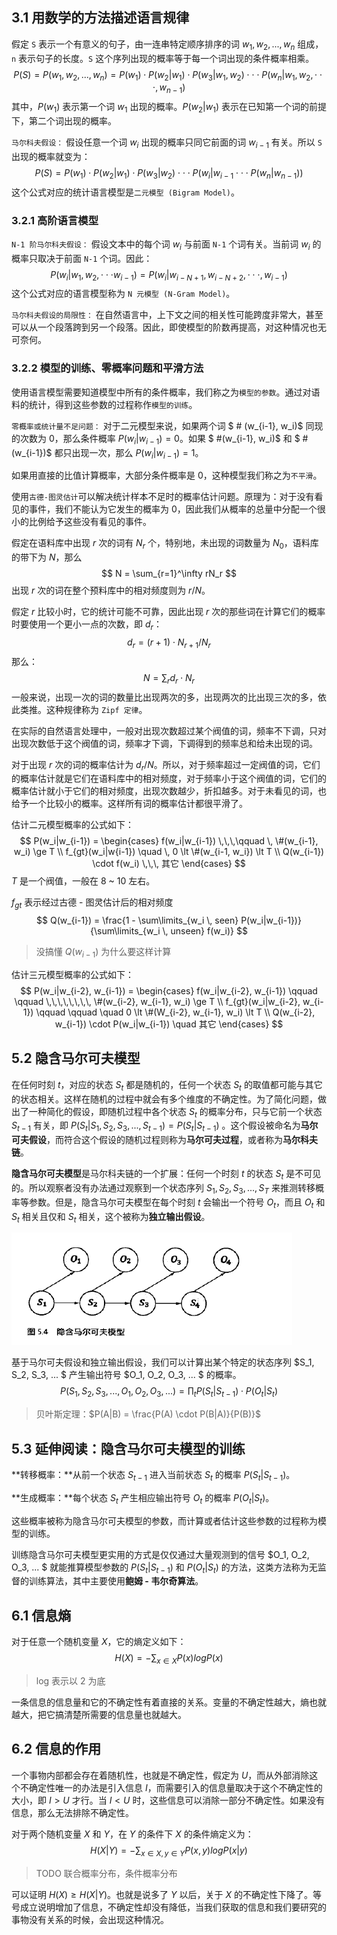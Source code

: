 <script type="text/javascript" src="http://cdn.mathjax.org/mathjax/latest/MathJax.js?config=default"></script>

## 3.1 用数学的方法描述语言规律

假定 `S` 表示一个有意义的句子，由一连串特定顺序排序的词 $w_1, w_2, ... , w_n$ 组成，`n` 表示句子的长度。`S` 这个序列出现的概率等于每一个词出现的条件概率相乘。
$$
P(S) = P(w_1, w_2, ... , w_n) = P(w_1) \cdot P(w_2|w_1) \cdot P(w_3|w_1, w_2) \cdot \cdot \cdot P(w_n|w_1, w_2, \cdot \cdot \cdot, w_{n-1})
$$
其中，$P(w_1)$ 表示第一个词 $w_1$ 出现的概率。$P(w_2|w_1)$ 表示在已知第一个词的前提下，第二个词出现的概率。



`马尔科夫假设：` 假设任意一个词 $w_i$ 出现的概率只同它前面的词 $w_{i-1}$ 有关。所以 `S` 出现的概率就变为：
$$
P(S) = P(w_1) \cdot P(w_2|w_1) \cdot P(w_3|w_2) \cdot \cdot \cdot P(w_i|w_{i-1} \cdot \cdot \cdot P(w_n|w_{n-1}))
$$
这个公式对应的统计语言模型是`二元模型 (Bigram Model)`。

### 3.2.1 高阶语言模型

`N-1 阶马尔科夫假设：` 假设文本中的每个词 $w_i$ 与前面 `N-1` 个词有关。当前词 $w_i$ 的概率只取决于前面 `N-1` 个词。因此：
$$
P(w_i|w_1, w_2, \cdot \cdot \cdot w_{i-1}) = P(w_i|w_{i-N+1}, w_{i-N+2}, \cdot \cdot \cdot, w_{i-1})
$$
这个公式对应的语言模型称为 `N 元模型 (N-Gram Model)`。

`马尔科夫假设的局限性：` 在自然语言中，上下文之间的相关性可能跨度非常大，甚至可以从一个段落跨到另一个段落。因此，即使模型的阶数再提高，对这种情况也无可奈何。

### 3.2.2 模型的训练、零概率问题和平滑方法

使用语言模型需要知道模型中所有的条件概率，我们称之为`模型的参数`。通过对语料的统计，得到这些参数的过程称作`模型的训练`。

`零概率或统计量不足问题：` 对于二元模型来说，如果两个词 $ \# (w_{i-1}, w_i)$ 同现的次数为 0，那么条件概率 $P(w_i|w_{i-1}) = 0$。如果 $ \#(w_{i-1}, w_i)$ 和 $ \#(w_{i-1})$ 都只出现一次，那么 $P(w_i|w_{i-1}) = 1$。

如果用直接的比值计算概率，大部分条件概率是 0，这种模型我们称之为`不平滑`。

使用`古德-图灵估计`可以解决统计样本不足时的概率估计问题。原理为：对于没有看见的事件，我们不能认为它发生的概率为 0，因此我们从概率的总量中分配一个很小的比例给予这些没有看见的事件。

假定在语料库中出现 $r$ 次的词有 $N_r$ 个，特别地，未出现的词数量为 $N_0$，语料库的带下为 $N$，那么
$$
N = \sum_{r=1}^\infty rN_r
$$
出现 $r$ 次的词在整个预料库中的相对频度则为 $r/N$。

假定 $r$ 比较小时，它的统计可能不可靠，因此出现 $r$ 次的那些词在计算它们的概率时要使用一个更小一点的次数，即 $d_r$：
$$
d_r = (r + 1) \cdot N_{r+1}/N_r
$$
那么：
$$
N = \sum_r d_r \cdot N_r
$$
一般来说，出现一次的词的数量比出现两次的多，出现两次的比出现三次的多，依此类推。这种规律称为 `Zipf 定律`。

在实际的自然语言处理中，一般对出现次数超过某个阀值的词，频率不下调，只对出现次数低于这个阀值的词，频率才下调，下调得到的频率总和给未出现的词。

对于出现 $r$ 次的词的概率估计为 $d_r/N$。所以，对于频率超过一定阀值的词，它们的概率估计就是它们在语料库中的相对频度，对于频率小于这个阀值的词，它们的概率估计就小于它们的相对频度，出现次数越少，折扣越多。对于未看见的词，也给予一个比较小的概率。这样所有词的概率估计都很平滑了。

估计二元模型概率的公式如下：
$$
P(w_i|w_{i-1}) = \begin{cases} 
f(w_i|w_{i-1}) \,\,\,\qquad \, \#(w_{i-1}, w_i) \ge T \\
f_{gt}(w_i|w{i-1}) \quad \, 0 \lt \#(w_{i-1, w_i}) \lt T \\
Q(w_{i-1}) \cdot f(w_i) \,\,\, 其它
\end{cases}
$$
$T$ 是一个阀值，一般在 8 ~ 10 左右。

$f_{gt}$ 表示经过古德 - 图灵估计后的相对频度
$$
Q(w_{i-1}) = \frac{1 - \sum\limits_{w_i \, seen} P(w_i|w_{i-1})}{\sum\limits_{w_i \, unseen} f(w_i)}
$$

> 没搞懂 $Q(w_{i-1})$ 为什么要这样计算

估计三元模型概率的公式如下：
$$
P(w_i|w_{i-2}, w_{i-1}) = \begin{cases}
f(w_i|w_{i-2}, w_{i-1}) \qquad \qquad \,\,\,\,\,\,\,\, \#(w_{i-2}, w_{i-1}, w_i) \ge T \\
f_{gt}(w_i|w_{i-2}, w_{i-1}) \qquad \qquad \quad 0 \lt \#(W_{i-2}, w_{i-1}, w_i) \lt T \\
Q(w_{i-2}, w_{i-1}) \cdot P(w_i|w_{i-1}) \quad 其它
\end{cases}
$$

## 5.2 隐含马尔可夫模型

在任何时刻 $t$，对应的状态 $S_t$ 都是随机的，任何一个状态 $S_t$ 的取值都可能与其它的状态相关。这样在随机的过程中就会有多个维度的不确定性。为了简化问题，做出了一种简化的假设，即随机过程中各个状态 $S_t$ 的概率分布，只与它前一个状态 $S_{t-1}$ 有关，即 $P(S_t|S_1, S_2, S_3, ... , S_{t-1}) = P(S_t|S_{t-1})$ 。这个假设被命名为**马尔可夫假设**，而符合这个假设的随机过程则称为**马尔可夫过程**，或者称为**马尔科夫链**。

**隐含马尔可夫模型**是马尔科夫链的一个扩展：任何一个时刻 $t$ 的状态 $S_t$ 是不可见的。所以观察者没有办法通过观察到一个状态序列 $S_1, S_2, S_3, ... , S_T$ 来推测转移概率等参数。但是，隐含马尔可夫模型在每个时刻 $t$ 会输出一个符号 $O_t$，而且 $O_t$ 和 $S_t$ 相关且仅和 $S_t$ 相关，这个被称为**独立输出假设**。

![1538832740524](../image/1538832740524.png)

基于马尔可夫假设和独立输出假设，我们可以计算出某个特定的状态序列 $S_1, S_2, S_3, ... $ 产生输出符号 $O_1, O_2, O_3, ... $ 的概率。
$$
P(S_1, S_2, S_3, ... , O_1, O_2, O_3, ...) = \prod_t P(S_t|S_{t-1}) \cdot P(O_t|S_t)
$$

> 贝叶斯定理：$P(A|B) = \frac{P(A) \cdot P(B|A)}{P(B)}$

## 5.3 延伸阅读：隐含马尔可夫模型的训练

**转移概率：**从前一个状态 $S_{t-1}$ 进入当前状态 $S_t$ 的概率 $P(S_t|S_{t-1})$。

**生成概率：**每个状态 $S_t$ 产生相应输出符号 $O_t$ 的概率 $P(O_t|S_t)​$。

这些概率被称为隐含马尔可夫模型的参数，而计算或者估计这些参数的过程称为模型的训练。

训练隐含马尔可夫模型更实用的方式是仅仅通过大量观测到的信号 $O_1, O_2, O_3, ... $ 就能推算模型参数的 $P(S_t|S_{t-1})$ 和 $P(O_t|S_t)$ 的方法，这类方法称为无监督的训练算法，其中主要使用**鲍姆 - 韦尔奇算法**。

## 6.1 信息熵

对于任意一个随机变量 $X$，它的熵定义如下：
$$
H(X) = -\sum_{x \in X} P(x)logP(x)
$$

> log 表示以 2 为底

一条信息的信息量和它的不确定性有着直接的关系。变量的不确定性越大，熵也就越大，把它搞清楚所需要的信息量也就越大。

## 6.2 信息的作用

一个事物内部都会存在着随机性，也就是不确定性，假定为 $U$，而从外部消除这个不确定性唯一的办法是引入信息 $I$，而需要引入的信息量取决于这个不确定性的大小，即 $I > U$ 才行。当 $I < U$ 时，这些信息可以消除一部分不确定性。如果没有信息，那么无法排除不确定性。

对于两个随机变量 $X​$ 和 $Y​$，在 $Y​$ 的条件下 $X​$ 的条件熵定义为：
$$
H(X|Y) = -\sum_{x \in X, y \in Y} P(x,y)logP(x|y)
$$

> TODO 联合概率分布，条件概率分布

可以证明 $H(X) \ge H(X|Y)$。也就是说多了 $Y$ 以后，关于 $X$ 的不确定性下降了。等号成立说明增加了信息，不确定性却没有降低，当我们获取的信息和我们要研究的事物没有关系的时候，会出现这种情况。

